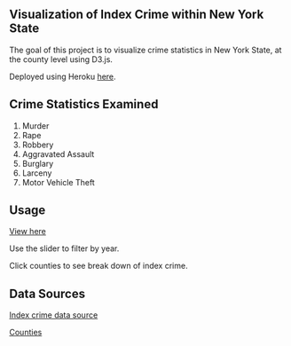 ## Visualization of Index Crime within New York State
The goal of this project is to visualize crime statistics in New York State, at the county level using D3.js.

Deployed using Heroku [here](https://peaceful-earth-47469.herokuapp.com/).

## Crime Statistics Examined
1. Murder
2. Rape
3. Robbery
4. Aggravated Assault
5. Burglary
6. Larceny
7. Motor Vehicle Theft

## Usage
[View here](https://peaceful-earth-47469.herokuapp.com/)

Use the slider to filter by year.

Click counties to see break down of index crime.

## Data Sources
[Index crime data source](https://data.ny.gov/Public-Safety/Index-Crimes-by-County-and-Agency-Beginning-1990/ca8h-8gjq)

[Counties](https://raw.githubusercontent.com/AndrewTruett/datasets/master/counties.json)


